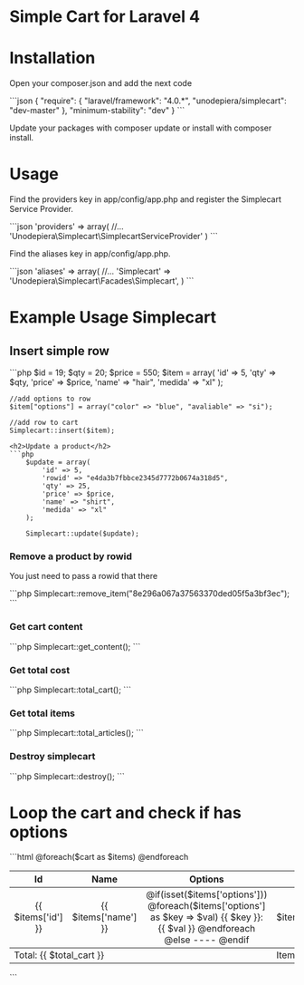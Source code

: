 <h1>Simple Cart for Laravel 4</h1>
<h1>Installation</h1>
<p>Open your composer.json and add the next code</p>
```json
{
	"require": {
	    "laravel/framework": "4.0.*",
	    "unodepiera/simplecart": "dev-master"
	},
	"minimum-stability": "dev"
}
```
<p>Update your packages with composer update or install with composer install.</p>
<h1>Usage</h1>
<p>Find the providers key in app/config/app.php and register the Simplecart Service Provider.</p>
```json
	'providers' => array(
        //...
        'Unodepiera\Simplecart\SimplecartServiceProvider'
    )
```
<p>Find the aliases key in app/config/app.php.</p>
```json
	'aliases' => array(
        //...
        'Simplecart'      => 'Unodepiera\Simplecart\Facades\Simplecart',
    )
```

<h1>Example Usage Simplecart</h1>
<h2>Insert simple row</h2>
```php
	$id = 19;
	$qty = 20;
	$price = 550;
    $item = array(
    	'id' => 5,
        'qty' => $qty,
        'price' => $price,
        'name' => "hair",
        'medida' => "xl"
    );

    //add options to row
    $item["options"] = array("color" => "blue", "avaliable" => "si");

    //add row to cart
    Simplecart::insert($item);
```
<h2>Update a product</h2>
```php
	$update = array(
    	'id' => 5,
        'rowid'	=> "e4da3b7fbbce2345d7772b0674a318d5",
        'qty' => 25,
        'price' => $price,
        'name' => "shirt",
        'medida' => "xl"
    );

    Simplecart::update($update);
```
<h3>Remove a product by rowid</h3>
<p>You just need to pass a rowid that there</p>
```php
	Simplecart::remove_item("8e296a067a37563370ded05f5a3bf3ec");
```
<h3>Get cart content</h3>
```php	
	Simplecart::get_content();
```
<h3>Get total cost</h3>
```php	
	Simplecart::total_cart();
```
<h3>Get total items</h3>
```php	
	Simplecart::total_articles();
```
<h3>Destroy simplecart</h3>
```php
	Simplecart::destroy();
```

<h1>Loop the cart and check if has options</h1>
```html
<!doctype html>
<html lang="en">
<head>
    <meta charset="utf-8">
    <title>Simplecart for Laravel 4</title>

</head>
<body>
    <table class="welcome" style="widt">
        <tr>
            <thead>
                <th>
                    Id
                </th>
                <th>
                    Name
                </th>
                <th>
                    Options
                </th>
                <th>
                    Price
                </th>
                <th>
                    Qty
                </tth>
                <th>
                    Total price
                </tth>
            </thead>
        </tr>
        @foreach($cart as $items)
        <tr>
            <tbody style="text-align:center">
                <td>
                    {{ $items['id'] }}
                </td>
                <td>
                    {{ $items['name'] }}
                </td>
                <td>
                    @if(isset($items['options']))
                        @foreach($items['options'] as $key => $val)
                            {{ $key }}: {{ $val }}
                        @endforeach
                    @else
                        ----
                    @endif
                </td>
                <td>
                    {{ $items['price'] }}
                </td>
                <td>
                    {{ $items['qty'] }}
                </td>
                <td>
                    {{ $items['total'] }}
                </td>
            </tbody>
        </tr>
        @endforeach
        <tr>
            <td colspan="3">Total: {{ $total_cart }}</td>
            <td colspan="3">Items: {{ $total_items }}</td>
        </tr>
    </table>
</body>
</html>
```